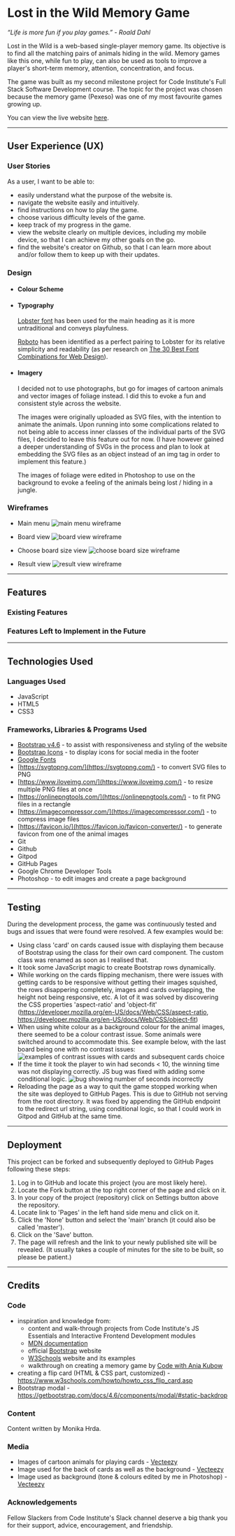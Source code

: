 # Lost in the Wild Memory Game
_“Life is more fun if you play games.” - Roald Dahl_

Lost in the Wild is a web-based single-player memory game. Its objective is to find all the matching pairs of animals hiding in the wild. Memory games like this one, while fun to play, can also be used as tools to improve a player's short-term memory, attention, concentration, and focus.

The game was built as my second milestone project for Code Institute's Full Stack Software Development course. The topic for the project was chosen because the memory game (Pexeso) was one of my most favourite games growing up.

You can view the live website [here](https://monika-hrda.github.io/memory-game/ "Lost in the Wild | Memory Game"). 
***
## User Experience (UX)

### User Stories

As a user, I want to be able to: 

* easily understand what the purpose of the website is.
* navigate the website easily and intuitively.
* find instructions on how to play the game.
* choose various difficulty levels of the game.
* keep track of my progress in the game.
* view the website clearly on multiple devices, including my mobile device, so that I can achieve my other goals on the go.
* find the website's creator on Github, so that I can learn more about and/or follow them to keep up with their updates.

### Design

* #### Colour Scheme

* #### Typography

  [Lobster font](https://fonts.google.com/specimen/Lobster) has been used for the main heading as it is more untraditional and conveys playfulness. 

  [Roboto](https://fonts.google.com/specimen/Roboto) has been identified as a perfect pairing to Lobster for its relative simplicity and readability (as per research on [The 30 Best Font Combinations for Web Design​](https://elementor.com/blog/font-pairing/)).

* #### Imagery

  I decided not to use photographs, but go for images of cartoon animals and vector images of foliage instead. I did this to evoke a fun and consistent style across the website. 

  The images were originally uploaded as SVG files, with the intention to animate the animals. Upon running into some complications related to not being able to access inner classes of the individual parts of the SVG files, I decided to leave this feature out for now. (I have however gained a deeper understanding of SVGs in the process and plan to look at embedding the SVG files as an object instead of an img tag in order to implement this feature.)

  The images of foliage were edited in Photoshop to use on the background to evoke a feeling of the animals being lost / hiding in a jungle.

### Wireframes

* Main menu
![main menu wireframe](docs/wireframes/menu.jpg)

* Board view
![board view wireframe](docs/wireframes/board.jpg)

* Choose board size view
![choose board size wireframe](docs/wireframes/choose-board-size.jpg)

* Result view
![result view wireframe](docs/wireframes/result.jpg)

***
## Features

### Existing Features

### Features Left to Implement in the Future

***
## Technologies Used

### Languages Used

* JavaScript
* HTML5
* CSS3

### Frameworks, Libraries & Programs Used

* [Bootstrap v4.6](https://getbootstrap.com/docs/4.6/getting-started/introduction/) - to assist with responsiveness and styling of the website
* [Bootstrap Icons](https://icons.getbootstrap.com/) - to display icons for social media in the footer
* [Google Fonts](https://fonts.google.com/)
* [https://svgtopng.com/](https://svgtopng.com/) - to convert SVG files to PNG
* [https://www.iloveimg.com/](https://www.iloveimg.com/) - to resize multiple PNG files at once
* [https://onlinepngtools.com/](https://onlinepngtools.com/) - to fit PNG files in a rectangle
* [https://imagecompressor.com/](https://imagecompressor.com/) - to compress image files
* [https://favicon.io/](https://favicon.io/favicon-converter/) - to generate favicon from one of the animal images
* Git
* Github
* Gitpod
* GitHub Pages
* Google Chrome Developer Tools
* Photoshop - to edit images and create a page background

***
## Testing

During the development process, the game was continuously tested and bugs and issues that were found were resolved. A few examples would be:

* Using class 'card' on cards caused issue with displaying them because of Bootstrap using the class for their own card component. The custom class was renamed as soon as I realised that.
* It took some JavaScript magic to create Bootstrap rows dynamically. 
* While working on the cards flipping mechanism, there were issues with getting cards to be responsive without getting their images squished, the rows disappering completely, images and cards overlapping, the height not being responsive, etc. A lot of it was solved by discovering the CSS properties 'aspect-ratio' and 'object-fit' (https://developer.mozilla.org/en-US/docs/Web/CSS/aspect-ratio, https://developer.mozilla.org/en-US/docs/Web/CSS/object-fit)
* When using white colour as a background colour for the animal images, there seemed to be a colour contrast issue. Some animals were switched around to accommodate this. See example below, with the last board being one with no contrast issues:
![examples of contrast issues with cards and subsequent cards choice](docs/screenshots/cards-contrast-issue-examples.jpg)
* If the time it took the player to win had seconds < 10, the winning time was not displaying correctly. JS bug was fixed with adding some conditional logic.
![bug showing number of seconds incorrectly](docs/screenshots/winning-time-bug.jpg)
* Reloading the page as a way to quit the game stopped working when the site was deployed to GitHub Pages. This is due to GitHub not serving from the root directory. It was fixed by appending the GitHub endpoint to the redirect url string, using conditional logic, so that I could work in Gitpod and GitHub at the same time.


***
## Deployment

This project can be forked and subsequently deployed to GitHub Pages following these steps: 

1. Log in to GitHub and locate this project (you are most likely here). 
2. Locate the Fork button at the top right corner of the page and click on it. 
3. In your copy of the project (repository) click on Settings button above the repository. 
4. Locate link to 'Pages' in the left hand side menu and click on it.
5. Click the 'None' button and select the 'main' branch (it could also be called 'master'). 
6. Click on the 'Save' button. 
7. The page will refresh and the link to your newly published site will be revealed. (It usually takes a couple of minutes for the site to be built, so please be patient.)

***
## Credits

### Code

* inspiration and knowledge from:
  * content and walk-through projects from Code Institute's JS Essentials and Interactive Frontend Development modules
  * [MDN documentation](https://developer.mozilla.org/en-US/docs/Web/JavaScript)
  * official [Bootstrap](https://getbootstrap.com/docs/4.6/) website
  * [W3Schools](https://www.w3schools.com/) website and its examples
  * walkthrough on creating a memory game by [Code with Ania Kubow](https://www.youtube.com/watch?v=tjyDOHzKN0w&ab_channel=CodewithAniaKub%C3%B3w)
* creating a flip card (HTML & CSS part, customized) - https://www.w3schools.com/howto/howto_css_flip_card.asp
* Bootstrap modal - https://getbootstrap.com/docs/4.6/components/modal/#static-backdrop


### Content

Content written by Monika Hrda.

### Media

* Images of cartoon animals for playing cards - [Vecteezy](https://www.vecteezy.com/vector-art/5277505-set-of-animal-illustrations-in-a-cute-vector-graphic)
* Image used for the back of cards as well as the background - [Vecteezy](https://www.vecteezy.com/vector-art/1892423-tropical-branches-with-leaves-pastel-color-on-white-background)
* Image used as background (tone & colours edited by me in Photoshop) - [Vecteezy](https://www.vecteezy.com/vector-art/829994-print-tropical-leaves-background)

### Acknowledgements

Fellow Slackers from Code Institute's Slack channel deserve a big thank you for their support, advice, encouragement, and friendship. 